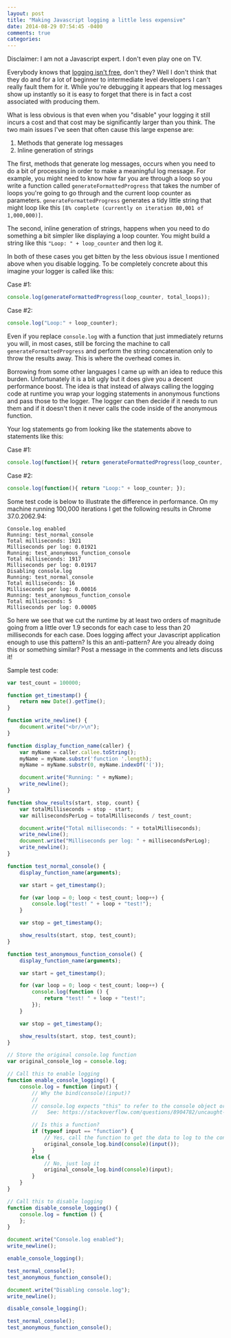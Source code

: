 ```yaml
---
layout: post
title: "Making Javascript logging a little less expensive"
date: 2014-08-29 07:54:45 -0400
comments: true
categories: 
---
```

Disclaimer: I am not a Javascript expert.  I don't even play one on TV.

Everybody knows that [logging isn't free](http://blog.codinghorror.com/the-problem-with-logging/), don't they?  Well I don't think that they do and for a lot of beginner to intermediate level developers I can't really fault them for it.  While you're debugging it appears that log messages show up instantly so it is easy to forget that there is in fact a cost associated with producing them.

What is less obvious is that even when you "disable" your logging it still incurs a cost and that cost may be significantly larger than you think.  The two main issues I've seen that often cause this large expense are:

1. Methods that generate log messages
2. Inline generation of strings

The first, methods that generate log messages, occurs when you need to do a bit of processing in order to make a meaningful log message.  For example, you might need to know how far you are through a loop so you write a function called `generateFormattedProgress` that takes the number of loops you're going to go through and the current loop counter as parameters.  `generateFormattedProgress` generates a tidy little string that might loop like this `[8% complete (currently on iteration 80,001 of 1,000,000)]`.

The second, inline generation of strings, happens when you need to do something a bit simpler like displaying a loop counter.  You might build a string like this `"Loop: " + loop_counter` and then log it.

In both of these cases you get bitten by the less obvious issue I mentioned above when you disable logging.  To be completely concrete about this imagine your logger is called like this:

Case #1:

``` javascript
console.log(generateFormattedProgress(loop_counter, total_loops));
```

Case #2:

``` javascript
console.log("Loop:" + loop_counter);
```

Even if you replace `console.log` with a function that just immediately returns you will, in most cases, still be forcing the machine to call `generateFormattedProgress` and perform the string concatenation only to throw the results away.  This is where the overhead comes in.

Borrowing from some other languages I came up with an idea to reduce this burden.  Unfortunately it is a bit ugly but it does give you a decent performance boost.  The idea is that instead of always calling the logging code at runtime you wrap your logging statements in anonymous functions and pass those to the logger.  The logger can then decide if it needs to run them and if it doesn't then it never calls the code inside of the anonymous function.

Your log statements go from looking like the statements above to statements like this:

Case #1:

``` javascript
console.log(function(){ return generateFormattedProgress(loop_counter, total_loops);});
```

Case #2:

``` javascript
console.log(function(){ return "Loop:" + loop_counter; });
```

Some test code is below to illustrate the difference in performance.  On my machine running 100,000 iterations I get the following results in Chrome 37.0.2062.94:

``` console
Console.log enabled
Running: test_normal_console
Total milliseconds: 1921
Milliseconds per log: 0.01921
Running: test_anonymous_function_console
Total milliseconds: 1917
Milliseconds per log: 0.01917
Disabling console.log
Running: test_normal_console
Total milliseconds: 16
Milliseconds per log: 0.00016
Running: test_anonymous_function_console
Total milliseconds: 5
Milliseconds per log: 0.00005
```

So here we see that we cut the runtime by at least two orders of magnitude going from a little over 1.9 seconds for each case to less than 20 milliseconds for each case.  Does logging affect your Javascript application enough to use this pattern?  Is this an anti-pattern?  Are you already doing this or something similar?  Post a message in the comments and lets discuss it!

Sample test code:

``` javascript
var test_count = 100000;

function get_timestamp() {
    return new Date().getTime();
}

function write_newline() {
    document.write("<br/>\n");
}

function display_function_name(caller) {
    var myName = caller.callee.toString();
    myName = myName.substr('function '.length);
    myName = myName.substr(0, myName.indexOf('('));

    document.write("Running: " + myName);
    write_newline();
}

function show_results(start, stop, count) {
    var totalMilliseconds = stop - start;
    var millisecondsPerLog = totalMilliseconds / test_count;

    document.write("Total milliseconds: " + totalMilliseconds);
    write_newline();
    document.write("Milliseconds per log: " + millisecondsPerLog);
    write_newline();
}

function test_normal_console() {
    display_function_name(arguments);

    var start = get_timestamp();

    for (var loop = 0; loop < test_count; loop++) {
        console.log("test! " + loop + "test!");
    }

    var stop = get_timestamp();

    show_results(start, stop, test_count);
}

function test_anonymous_function_console() {
    display_function_name(arguments);

    var start = get_timestamp();

    for (var loop = 0; loop < test_count; loop++) {
        console.log(function () {
            return "test! " + loop + "test!";
        });
    }

    var stop = get_timestamp();

    show_results(start, stop, test_count);
}

// Store the original console.log function
var original_console_log = console.log;

// Call this to enable logging
function enable_console_logging() {
    console.log = function (input) {
        // Why the bind(console)(input)?
        //
        // console.log expects "this" to refer to the console object or it crashes with an invocation exception
        //   See: https://stackoverflow.com/questions/8904782/uncaught-typeerror-illegal-invocation-in-javascript

        // Is this a function?
        if (typeof input == "function") {
            // Yes, call the function to get the data to log to the console
            original_console_log.bind(console)(input());
        }
        else {
            // No, just log it
            original_console_log.bind(console)(input);
        }
    }
}

// Call this to disable logging
function disable_console_logging() {
    console.log = function () {
    };
}

document.write("Console.log enabled");
write_newline();

enable_console_logging();

test_normal_console();
test_anonymous_function_console();

document.write("Disabling console.log");
write_newline();

disable_console_logging();

test_normal_console();
test_anonymous_function_console();
```